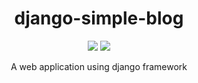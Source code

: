 <h1 align="center">django-simple-blog</h1>

<p align="center">
  <img src="https://img.shields.io/badge/django-1-skyblue" />
  <img src="https://img.shields.io/badge/pyton-3.6-pink" />

</p>
<p align="center">
  A web application using django framework
</p>
<br/>


